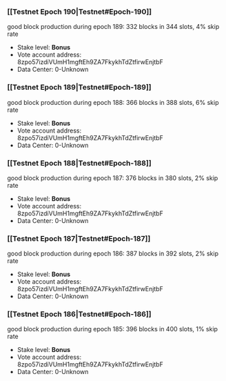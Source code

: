 ### [[Testnet Epoch 190|Testnet#Epoch-190]]
good block production during epoch 189: 332 blocks in 344 slots, 4% skip rate
* Stake level: **Bonus** 
* Vote account address: 8zpo57izdiVUmH1mgftEh9ZA7FkykhTdZtfirwEnjtbF
* Data Center: 0-Unknown
### [[Testnet Epoch 189|Testnet#Epoch-189]]
good block production during epoch 188: 366 blocks in 388 slots, 6% skip rate
* Stake level: **Bonus** 
* Vote account address: 8zpo57izdiVUmH1mgftEh9ZA7FkykhTdZtfirwEnjtbF
* Data Center: 0-Unknown
### [[Testnet Epoch 188|Testnet#Epoch-188]]
good block production during epoch 187: 376 blocks in 380 slots, 2% skip rate
* Stake level: **Bonus** 
* Vote account address: 8zpo57izdiVUmH1mgftEh9ZA7FkykhTdZtfirwEnjtbF
* Data Center: 0-Unknown
### [[Testnet Epoch 187|Testnet#Epoch-187]]
good block production during epoch 186: 387 blocks in 392 slots, 2% skip rate
* Stake level: **Bonus** 
* Vote account address: 8zpo57izdiVUmH1mgftEh9ZA7FkykhTdZtfirwEnjtbF
* Data Center: 0-Unknown
### [[Testnet Epoch 186|Testnet#Epoch-186]]
good block production during epoch 185: 396 blocks in 400 slots, 1% skip rate
* Stake level: **Bonus** 
* Vote account address: 8zpo57izdiVUmH1mgftEh9ZA7FkykhTdZtfirwEnjtbF
* Data Center: 0-Unknown